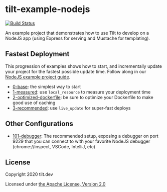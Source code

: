 # tilt-example-nodejs

[![Build Status](https://circleci.com/gh/tilt-dev/tilt-example-nodejs/tree/master.svg?style=shield)](https://circleci.com/gh/tilt-dev/tilt-example-nodejs)

An example project that demonstrates how to use Tilt to develop on a NodeJS app (using Express for serving and Mustache for templating).

## Fastest Deployment

This progression of examples shows how to start, and incrementally update your project for the fastest possible update time. Follow along in our [NodeJS example project guide](https://docs.tilt.dev/example_nodejs.html).

- [0-base](0-base): the simplest way to start
- [1-measured](1-measured): use `local_resource` to measure your deployment time
- [2-optimized-dockerfile](2-optimized-dockerfile): be sure to optimize your Dockerfile to make good use of caching
- [3-recommended](3-recommended): use `live_update` for super-fast deploys

## Other Configurations

- [101-debugger](101-debugger): The recommended setup, exposing a debugger on port 9229 that you
  can connect to with your favorite NodeJS debugger (chrome://inspect, VSCode, IntelliJ, etc)

## License

Copyright 2020 tilt.dev

Licensed under [the Apache License, Version 2.0](LICENSE)
